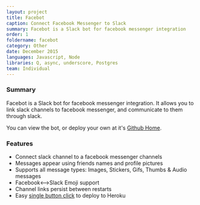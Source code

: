 ```yaml
---
layout: project
title: Facebot
caption: Connect Facebook Messenger to Slack
summary: Facebot is a Slack bot for facebook messenger integration
order: 1
foldername: facebot
category: Other
date: December 2015
languages: Javascript, Node
libraries: Q, async, underscore, Postgres
team: Individual
---
```


### Summary

Facebot is a Slack bot for facebook messenger integration. It allows you to link slack channels to facebook messenger, and communicate to them through slack.

You can view the bot, or deploy your own at it's [Github Home](https://github.com/Weetbix/facebot).

### Features

- Connect slack channel to a facebook messenger channels
- Messages appear using friends names and profile pictures
- Supports all message types: Images, Stickers, Gifs, Thumbs & Audio messages
- Facebook<-->Slack Emoji support
- Channel links persist between restarts
- Easy [single button click](https://github.com/Weetbix/facebot#run-on-heroku-for-free) to deploy to Heroku
